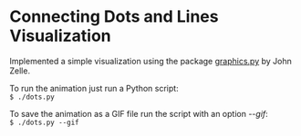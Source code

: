 # Connecting Dots and Lines Visualization

Implemented a simple visualization using the package [graphics.py](https://mcsp.wartburg.edu/zelle/python/) by John Zelle.  

To run the animation just run a Python script:  
`$ ./dots.py`  

To save the animation as a GIF file run the script with an option *--gif*:  
`$ ./dots.py --gif`



